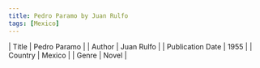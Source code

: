 ```yaml
---
title: Pedro Paramo by Juan Rulfo
tags: [Mexico]
---     
```

| Title | Pedro Paramo  |
| Author |  Juan Rulfo  |
| Publication Date | 1955   |
| Country | Mexico |
| Genre | Novel  |
        